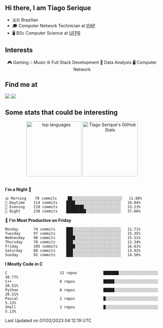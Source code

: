 
<h2> Hi there, I am Tiago Serique</h2>

<div>
	<ul>
		<li>🇧🇷 Brazilian</li>
		<li>🎓 Computer Network Technician at <a href="https://www.ifap.edu.br/">IFAP</a></li>
		<li>🖥️ BSc Computer Science at <a href="https://www.ufpr.br/portalufpr/">UFPR</a></li>
	</ul>
</div>


<h2>Interests</h2>

<div align="center">
	🎮 Gaming 🎶 Music 🌐 Full Stack Development 🎲 Data Analysis 🖥️ Computer Network
</div>

<h2>Find me at</h2>

<div>
	<a href="https://www.linkedin.com/in/tiago-serique"><img src="https://img.shields.io/badge/LinkedIn-0077B5?style=for-the-badge&logo=linkedin&logoColor=white"></a>
	<a href="https://www.instagram.com/tiago.serique/"><img src="https://img.shields.io/badge/Instagram-E4405F?style=for-the-badge&logo=instagram&logoColor=white"></a>
</div>

<h2>Some stats that could be interesting</h2>

<div align="center">
	<img height="180em" src="https://tiagoserique.vercel.app/api/top-langs/?layout=compact&theme=tokyonight&username=tiagoserique&langs_count=10&hide=makefile&exclude_repo=vim-mods" alt="top languages">
	<img height="180em" src="https://tiagoserique.vercel.app/api?username=tiagoserique&count_private=true&show_icons=true&theme=tokyonight&include_all_commits=true" alt="Tiago Serique's GitHub Stats">
</div> 

<br>

<!--START_SECTION:waka-->
**I'm a Night 🦉** 

```text
🌞 Morning    70 commits     ██░░░░░░░░░░░░░░░░░░░░░░░   11.08% 
🌆 Daytime    114 commits    ████░░░░░░░░░░░░░░░░░░░░░   18.04% 
🌃 Evening    210 commits    ████████░░░░░░░░░░░░░░░░░   33.23% 
🌙 Night      238 commits    █████████░░░░░░░░░░░░░░░░   37.66%

```
📅 **I'm Most Productive on Friday** 

```text
Monday       74 commits     ███░░░░░░░░░░░░░░░░░░░░░░   11.71% 
Tuesday      97 commits     ███░░░░░░░░░░░░░░░░░░░░░░   15.35% 
Wednesday    98 commits     ████░░░░░░░░░░░░░░░░░░░░░   15.51% 
Thursday     78 commits     ███░░░░░░░░░░░░░░░░░░░░░░   12.34% 
Friday       105 commits    ████░░░░░░░░░░░░░░░░░░░░░   16.61% 
Saturday     88 commits     ███░░░░░░░░░░░░░░░░░░░░░░   13.92% 
Sunday       92 commits     ███░░░░░░░░░░░░░░░░░░░░░░   14.56%

```


**I Mostly Code in C** 

```text
C                        12 repos            ███████░░░░░░░░░░░░░░░░░░   30.77% 
C++                      8 repos             █████░░░░░░░░░░░░░░░░░░░░   20.51% 
Python                   8 repos             █████░░░░░░░░░░░░░░░░░░░░   20.51% 
Pascal                   2 repos             █░░░░░░░░░░░░░░░░░░░░░░░░   5.13% 
Shell                    2 repos             █░░░░░░░░░░░░░░░░░░░░░░░░   5.13%

```



 Last Updated on 07/02/2023 04:12:19 UTC
<!--END_SECTION:waka-->

